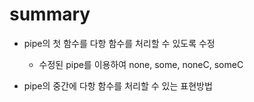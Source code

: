 # summary

- pipe의 첫 함수를 다항 함수를 처리할 수 있도록 수정
  - 수정된 pipe를 이용하여 none, some, noneC, someC

- pipe의 중간에 다항 함수를 처리할 수 있는 표현방법
